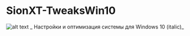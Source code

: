 # SionXT-TweaksWin10  
![alt text](https://img.shields.io/badge/Windows%2010-0078D6?logo=windows&logoColor=white)
  _ Настройки и оптимизация системы для Windows 10 (italic)_
